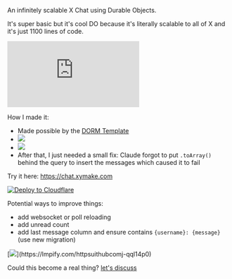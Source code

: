 An infinitely scalable X Chat using Durable Objects.

It's super basic but it's cool DO because it's literally scalable to all of X and it's just 1100 lines of code.

[![janwilmake/xymake.chat context](https://badge.forgithub.com/janwilmake/xymake.chat?lines=false)](https://uithub.com/janwilmake/xymake.chat?lines=false)

How I made it:

- Made possible by the [DORM Template](https://github.com/janwilmake/dorm)
- [![](https://b.lmpify.com/Iteration_1)](https://lmpify.com/httpsuuithubcom-m69t8m0)
- [![](https://b.lmpify.com/Iteration_2)](https://lmpify.com/httpsuithubcomj-ea8mux0)
- After that, I just needed a small fix: Claude forgot to put `.toArray()` behind the query to insert the messages which caused it to fail

Try it here: https://chat.xymake.com

[![Deploy to Cloudflare](https://deploy.workers.cloudflare.com/button)](https://deploy.workers.cloudflare.com/?url=https://github.com/janwilmake/worker-tailproxy/tree/main) <!-- for easy deployment, ensure to add this into the readme of the created project -->

Potential ways to improve things:

- add websocket or poll reloading
- add unread count
- add last message column and ensure contains `{username}: {message}` (use new migration)

[![](https://b.lmpify.com/Improve_It!)](https://lmpify.com/httpsuithubcomj-qql14p0)

Could this become a real thing? [let's discuss](https://x.com/janwilmake/status/1926366057482109066)